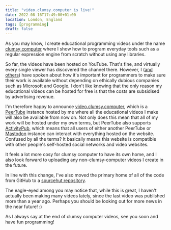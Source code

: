 ```yaml
---
title: "video.clumsy.computer is live!"
date: 2022-08-16T17:49:00+01:00
location: London, England
tags: [programming]
draft: false
---
```


As you may know, I create educational programming videos under the name
[clumsy computer](https://vladh.net/clumsycomputer) where I show how to program
everyday tools such as a regular expression engine from scratch without using
any libraries.

So far, the videos have been hosted on YouTube. That's fine, and virtually
every single viewer has discovered the channel there. However, I
([and others](https://drewdevault.com/2022/03/29/free-software-free-infrastructure.html))
have spoken about how it's important for programmers to make sure their work is
available without depending on ethically dubious companies such as Microsoft and
Google. I don't like knowing that the only reason my educational videos can be
hosted for free is that the costs are subsidised by advertising revenue.

I'm therefore happy to announce
[video.clumsy.computer](https://video.clumsy.computer), which is a
[PeerTube](https://joinpeertube.org/) instance hosted by me where all the
educational videos I make will also be available from now on. Not only does this
mean that all of my work will be hosted under my own terms, but PeerTube also
supports [ActivityPub](https://activitypub.rocks/), which means that all users
of either another PeerTube or [Mastodon](https://joinmastodon.org/) instance can
interact with everything hosted on the website. Confused by all the terms? It
basically means this website is compatible with other people's self-hosted
social networks and video websites.

It feels a lot more cosy for clumsy computer to have its own home, and I also
look forward to uploading any non-clumsy-computer videos I create in the future.

In line with this change, I've also moved the primary home of all of the code
from GitHub to a [sourcehut
repository](https://git.sr.ht/~vladh/clumsycomputer).

The eagle-eyed among you may notice that, while this is great, I haven't
actually been making many videos lately, since the last video was published more
than a year ago. Perhaps you should be looking out for more news in the near
future! :)

As I always say at the end of clumsy computer videos, see you soon and have fun
programming!
